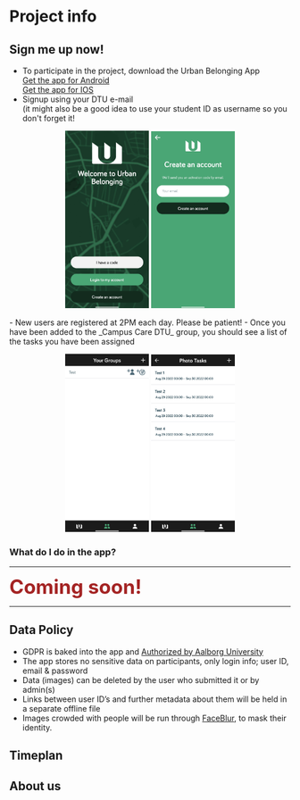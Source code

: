 # Project info 


## Sign me up now!
- To participate in the project, download the Urban Belonging App  
  [Get the app for Android](https://play.google.com/store/apps/details?id=com.urbanbelonging.app)    
  [Get the app for IOS](https://apps.apple.com/us/app/urban-belonging/id1573456017)  
- Signup using your DTU e-mail   
(it might also be a good idea to use your student ID as username so you don't forget it! 
<p align="center">
  <img src="images/Welcome to Urban Belonging.jpg" width="150"> <img src="images/Create an account.jpg" width="150"> 
</p>
- New users are registered at 2PM each day. Please be patient!
- Once you have been added to the _Campus Care DTU_ group, you should see a list of the tasks you have been assigned   
<p align="center">
  <img src="images/Your Groups Test.jpg" width="150"> <img src="images/Photo Tasks Test.jpg" width="150"> 
</p>


### What do I do in the app?

---

<span style="color:#a42424;font-weight:bold;font-size:250%">Coming soon!</span>

---

## Data Policy
- GDPR is baked into the app and [Authorized by Aalborg University](https://urbanbelonging.com/da?page=5)
- The app stores no sensitive data on participants, only login info; user ID, email & password
- Data (images) can be deleted by the user who submitted it or by admin(s)
- Links between user ID’s and further metadata about them will be held in a separate offline file
- Images crowded with people will be run through [FaceBlur](https://github.com/guendas/FaceBlur), to mask their identity.



## Timeplan

## About us


